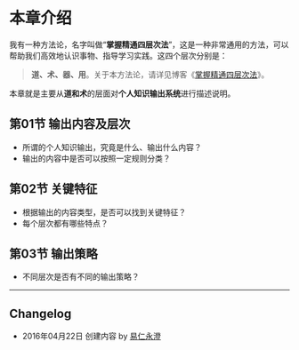 
# 本章介绍

我有一种方法论，名字叫做“**掌握精通四层次法**”，这是一种非常通用的方法，可以帮助我们高效地认识事物、指导学习实践。这四个层次分别是：

> **道、术、器、用**。关于本方法论，请详见博客《[掌握精通四层次法](http://blog.hiddenwangcc.com/archives/2615)》。

本章就是主要从**道和术**的层面对**个人知识输出系统**进行描述说明。

## 第01节 输出内容及层次

- 所谓的个人知识输出，究竟是什么、输出什么内容？
- 输出的内容中是否可以按照一定规则分类？

## 第02节 关键特征

- 根据输出的内容类型，是否可以找到关键特征？
- 每个层次都有哪些特点？

## 第03节 输出策略

- 不同层次是否有不同的输出策略？

---- 

## Changelog

- 2016年04月22日 创建内容 by [易仁永澄](http://blog.hiddenwangcc.com)
